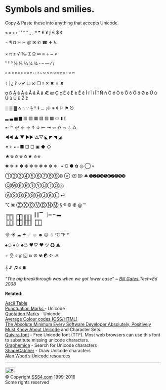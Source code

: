 

<h1>Symbols and smilies.</h1>
<p>Copy &amp; Paste these into anything that accepts Unicode.</p>
<p class="sample">« » ‹ › ‘ ’ “ ” „ ‚ ❝ ❞ £ ¥  ƒ € $ ¢</p>
<p class="sample"> ¬ ¶  ¤  ✄ ✂ @ ✉ ✆ ☎ ✈ ♿ </p>
<p class="sample">× π ± √ ‰ Σ Ω ∞ ≈ ÷ ~ ≠ </p>
<p class="sample">¹ ² ³ ½
⅓ ⅔ ¼ ¾ ‐ – — ⁄ \ </p>
<p class="sample">ᴬ ᴭ ᴮ ᴯ ᴰ ᴱ ᴲ ᴳ ᴴ ᴵ ᴶ ᴷ ᴸ ᴹ ᴺ ᴻ ᴼ ᴽ ᴾ ᴿ ᵀ ᵁ ᵂ </p>
<p class="sample">⌇ | ¿ ‽ ✓✔ ☐ ☒ ❒ ☓ ✕ ✖ ✗ ✘</p>
<p class="sample">α ß Á á À à Å å Ä ä Æ æ Ç ç É é È è Ê ê Í í Ì ì Î î Ñ ñ Ó ó Ò ò Ô ô Ö ö Ø ø Ú ú Ù ù Ü ü Ž ž </p>
<p class="sample">░ ▒ ▓ ⁂ ∴ ∵  ϟ   † ‡ …     ¡☩ ※ ◊ ⚐ ⚑ ⎋ </p>
<p class="sample"> ▂ ▃ ▅ ▆ ▤ ▥ ▦ ▧ ▨ ▩  ▭ ▮ ▯</p>
<p class="sample"> ➸ ⌃  ↩ ← → ↑ ↓ ⇤ ⇥   ⇦ ⇧ ⇨ ⇩   ♺ </p>
<p class="sample">◄◀ ▲ ▼ ▶► △▽ ◣ ◤ ◥ ◢ </p>
<p class="sample">✦✧ ▪ ▫ ■ □ ▢ ▣ ◆ ◇ </p>
<p class="sample">★☆☆☆☆★ ✮✯ </p>
<p class="sample">✱ ✲ ✶ ✽ ❉ ✻ ✼ ❃ ❅ ❆ ❄ · • ○ ● ✿ ◎ ◯  ⌖</p>
<p class="sample">➀➁➂➃➄➅➆➇➈➉ ⊗ ⌫ ⌦ ⏏ ➊➋➌➍➎➏➐➑➒➓</p>
<p class="sample">ⓆⓌⒺⓇⓉⓎⓊⒾⓄⓟ</p>
<p class="sample">  ⒶⓈⒹⒻⒼⒽⒿⓀⓁ ⏎</p>
<p class="sample">⌥ ⌘ ⓏⓍⒸⓋⒷⓃⓂ § ® © ℗ @ ™</p>
<p class="sample">╔╦╗ ┏┳┓╓╥╖&nbsp;┃║▔ ▕ ═ ━ ▬ <br>
╠╬╣ ┣╋┫╟╫╢ ╒╤╕<br>
╚╩╝ ┗┻┛╙╨╜ ╘╧╛</p>
<p class="sample">☼ ☀ ☁ ☂ ☄ ☺ ☻ ☹ ☃ ℃ ℉ °</p>
<p class="sample">♠♤ ♦♢ ♣♧ ♥♡ ❤ ツ ♻ ⚠</p>
<p class="sample"> ♂ 웃 ♀유 回 ₪ ☮ ☢ ☯ ☪ ☭ </p>
<p class="sample">𝄞 ♪ ♫ ♯ ⛽</p>
<p class="quote"><i>“The big breakthrough was when we got lower case” ~ <a href="http://www.microsoft.com/presspass/exec/billg/speeches/2008/06-03teched.mspx">Bill Gates </a> Tech•Ed 2008</i></p>
<p><b>Related:</b></p>
<p><a href="ascii.html">Ascii Table</a><br>
<a href="unicode.html">Punctuation Marks </a> - Unicode<br>
<a href="quotes.html">Quotation Marks</a> - Unicode<br>
<a href="colour.html">Average Colour codes (CSS/HTML)</a><br>
<a href="http://www.joelonsoftware.com/articles/Unicode.html">The Absolute Minimum Every Software Developer Absolutely, Positively Must Know About Unicode</a> and Character Sets.<br>
<a href="http://www.quivira-font.com/">Quivira font</a> - Free Unicode font (TTF). Most web browsers can  use this font to substitute missing unicode characters.<br>
<a href="colour.html"></a><a href="http://graphemica.com/">Graphemica</a> - Search for Unicode characters<br>
<a href="http://shapecatcher.com/">ShapeCatcher</a> - Draw Unicode characters<br>
<a href="http://www.alanwood.net/unicode/">Alan Wood’s Unicode resources</a></p><!-- #BeginLibraryItem "/Library/foot_root.lbi" --><p>
<hr>
<div id="bl" class="footer"><a href="symbols.html#"><img src="images/top.png" width="30" height="22" alt="Back to the Top"></a></div>
<div id="br" class="footer, tagline">© Copyright <a href="index.html">SS64.com</a> 1999-2016<br>
Some rights reserved</div>
<!-- #EndLibraryItem -->
